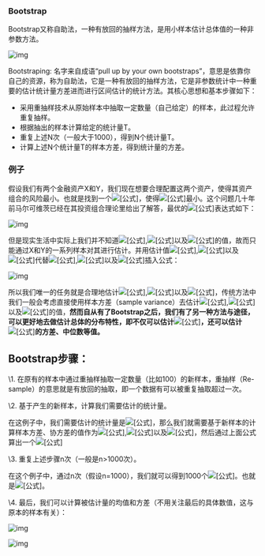 ### Bootstrap

Bootstrap又称自助法，一种有放回的抽样方法，是用小样本估计总体值的一种非参数方法。

![img](https://upload-images.jianshu.io/upload_images/1361150-2eb4ec3447748f54.png?imageMogr2/auto-orient/strip|imageView2/2/w/559)

Bootstraping: 名字来自成语“pull up by your own bootstraps”，意思是依靠你自己的资源，称为自助法，它是一种有放回的抽样方法，它是非参数统计中一种重要的估计统计量方差进而进行区间估计的统计方法。其核心思想和基本步骤如下：

- 采用重抽样技术从原始样本中抽取一定数量（自己给定）的样本，此过程允许重复抽样。
- 根据抽出的样本计算给定的统计量T。
- 重复上述N次（一般大于1000），得到N个统计量T。
- 计算上述N个统计量T的样本方差，得到统计量的方差。

### 例子

假设我们有两个金融资产X和Y，我们现在想要合理配置这两个资产，使得其资产组合的风险最小。也就是找到一个![[公式]](https://www.zhihu.com/equation?tex=%5Calpha+)，使得![[公式]](https://www.zhihu.com/equation?tex=Var%28%5Calpha+X%2B%281-%5Calpha%29Y%29)最小。这个问题几十年前马尔可维茨已经在其投资组合理论里给出了解答，最优的![[公式]](https://www.zhihu.com/equation?tex=%5Calpha)表达式如下：



![img](https://pic2.zhimg.com/80/v2-6304c35661c6669ab9febc490204c575_1440w.png)

但是现实生活中实际上我们并不知道![[公式]](https://www.zhihu.com/equation?tex=%5Csigma+_X%5E2),![[公式]](https://www.zhihu.com/equation?tex=%5Csigma_Y%5E2)以及![[公式]](https://www.zhihu.com/equation?tex=%5Csigma_%7BXY%7D)的值，故而只能通过X和Y的一系列样本对其进行估计。并用估计值![[公式]](https://www.zhihu.com/equation?tex=%5Chat%7B%5Csigma+_X%5E2%7D),![[公式]](https://www.zhihu.com/equation?tex=%5Chat%7B%5Csigma_Y%5E2%7D)以及![[公式]](https://www.zhihu.com/equation?tex=%5Chat%7B%5Csigma_%7BXY%7D%7D)代替![[公式]](https://www.zhihu.com/equation?tex=%5Csigma+_X%5E2),![[公式]](https://www.zhihu.com/equation?tex=%5Csigma_Y%5E2)以及![[公式]](https://www.zhihu.com/equation?tex=%5Csigma_%7BXY%7D)插入公式：





![img](https://pic1.zhimg.com/80/v2-4ef2e7257f52766695662eeec9f550b4_1440w.png)

所以我们唯一的任务就是合理地估计![[公式]](https://www.zhihu.com/equation?tex=%5Chat%7B%5Csigma+_X%5E2%7D),![[公式]](https://www.zhihu.com/equation?tex=%5Chat%7B%5Csigma_Y%5E2%7D)以及![[公式]](https://www.zhihu.com/equation?tex=%5Chat%7B%5Csigma_%7BXY%7D%7D)，传统方法中我们一般会考虑直接使用样本方差（sample variance）去估计![[公式]](https://www.zhihu.com/equation?tex=%5Csigma+_X%5E2),![[公式]](https://www.zhihu.com/equation?tex=%5Csigma_Y%5E2)以及![[公式]](https://www.zhihu.com/equation?tex=%5Csigma_%7BXY%7D)的值，**然而自从有了Bootstrap之后，我们有了另一种方法与途径，可以更好地去做估计总体的分布特性，即不仅可以估计**![[公式]](https://www.zhihu.com/equation?tex=%5Calpha%0A)**，还可以估计**![[公式]](https://www.zhihu.com/equation?tex=%5Calpha%0A)**的方差、中位数等值。**

## Bootstrap步骤：

\1. 在原有的样本中通过重抽样抽取一定数量（比如100）的新样本，重抽样（Re-sample）的意思就是有放回的抽取，即一个数据有可以被重复抽取超过一次。

\2. 基于产生的新样本，计算我们需要估计的统计量。

在这例子中，我们需要估计的统计量是![[公式]](https://www.zhihu.com/equation?tex=%5Calpha%0A)，那么我们就需要基于新样本的计算样本方差、协方差的值作为![[公式]](https://www.zhihu.com/equation?tex=%5Chat%7B%5Csigma+_X%5E2%7D),![[公式]](https://www.zhihu.com/equation?tex=%5Chat%7B%5Csigma_Y%5E2%7D)以及![[公式]](https://www.zhihu.com/equation?tex=%5Chat%7B%5Csigma_%7BXY%7D%7D)，然后通过上面公式算出一个![[公式]](https://www.zhihu.com/equation?tex=%5Chat%7B%5Calpha%7D)


\3. 重复上述步骤n次（一般是n>1000次）。

在这个例子中，通过n次（假设n=1000），我们就可以得到1000个![[公式]](https://www.zhihu.com/equation?tex=%5Calpha_i)。也就是![[公式]](https://www.zhihu.com/equation?tex=%5Calpha_1%2C%5Calpha_2%2C%5Ccdots%2C%5Calpha_%7B1000%7D)。

\4. 最后，我们可以计算被估计量的均值和方差（不用关注最后的具体数值，这与原本的样本有关）：

![img](https://pic3.zhimg.com/80/v2-41aa578ffb3a17dd472ca74828603c46_1440w.png)

![img](https://pic1.zhimg.com/80/v2-46487494dd8258db1aec0c24e5b0f64c_1440w.png)

